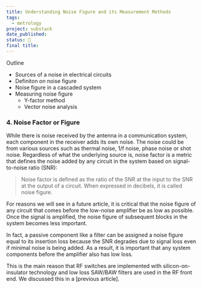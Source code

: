 ```yaml
---
title: Understanding Noise Figure and its Measurement Methods
tags:
  - metrology
project: substack
date_published: 
status: 🚧
final title:
---
```

Outline
- Sources of a noise in electrical circuits
- Definiton on noise figure
- Noise figure in a cascaded system
- Measuring noise figure
	- Y-factor method
	- Vector noise analysis


### 4. Noise Factor or Figure

While there is noise received by the antenna in a communication system, each component in the receiver adds its own noise. The noise could be from various sources such as thermal noise, 1/f noise, phase noise or shot noise. Regardless of what the underlying source is, noise factor is a metric that defines the noise added by any circuit in the system based on signal-to-noise ratio (SNR):

> Noise factor is defined as the ratio of the SNR at the input to the SNR at the output of a circuit. When expressed in decibels, it is called noise figure.

For reasons we will see in a future article, it is critical that the noise figure of any circuit that comes before the low-noise amplifier be as low as possible. Once the signal is amplified, the noise figure of subsequent blocks in the system becomes less important.

In fact, a passive component like a filter can be assigned a noise figure equal to its insertion loss because the SNR degrades due to signal loss even if minimal noise is being added. As a result, it is important that any system components before the amplifier also has low loss. 

This is the main reason that RF switches are implemented with silicon-on-insulator technology and low loss SAW/BAW filters are used in the RF front end. We discussed this in a [previous article].